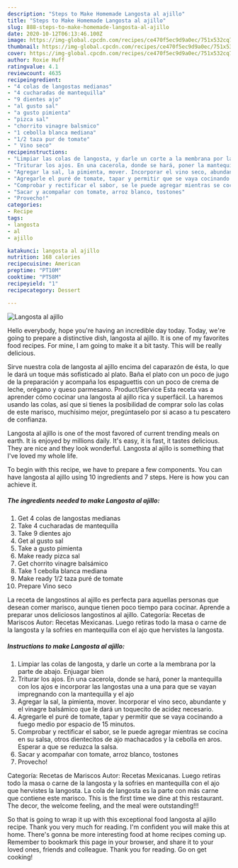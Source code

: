 ```yaml
---
description: "Steps to Make Homemade Langosta al ajillo"
title: "Steps to Make Homemade Langosta al ajillo"
slug: 888-steps-to-make-homemade-langosta-al-ajillo
date: 2020-10-12T06:13:46.100Z
image: https://img-global.cpcdn.com/recipes/ce470f5ec9d9a0ec/751x532cq70/langosta-al-ajillo-foto-principal.jpg
thumbnail: https://img-global.cpcdn.com/recipes/ce470f5ec9d9a0ec/751x532cq70/langosta-al-ajillo-foto-principal.jpg
cover: https://img-global.cpcdn.com/recipes/ce470f5ec9d9a0ec/751x532cq70/langosta-al-ajillo-foto-principal.jpg
author: Roxie Huff
ratingvalue: 4.1
reviewcount: 4635
recipeingredient:
- "4 colas de langostas medianas"
- "4 cucharadas de mantequilla"
- "9 dientes ajo"
- "al gusto sal"
- "a gusto pimienta"
- "pizca sal"
- "chorrito vinagre balsmico"
- "1 cebolla blanca mediana"
- "1/2 taza pur de tomate"
- " Vino seco"
recipeinstructions:
- "Limpiar las colas de langosta, y darle un corte a la membrana por la parte de abajo. Enjuagar bien"
- "Triturar los ajos. En una cacerola, donde se hará, poner la mantequilla con los ajos e incorporar las langostas una a una para que se vayan impregnando con la mantequilla y el ajo"
- "Agregar la sal, la pimienta, mover. Incorporar el vino seco, abundante y el vinagre balsámico que le dará un toquecito de acidez necesario."
- "Agregarle el puré de tomate, tapar y permitir que se vaya cocinando a fuego medio por espacio de 15 minutos."
- "Comprobar y rectificar el sabor, se le puede agregar mientras se cocina en su salsa, otros dientecitos de ajo machacados y la cebolla en aros. Esperar a que se reduzca la salsa."
- "Sacar y acompañar con tomate, arroz blanco, tostones"
- "Provecho!"
categories:
- Recipe
tags:
- langosta
- al
- ajillo

katakunci: langosta al ajillo 
nutrition: 168 calories
recipecuisine: American
preptime: "PT10M"
cooktime: "PT58M"
recipeyield: "1"
recipecategory: Dessert

---
```



![Langosta al ajillo](https://img-global.cpcdn.com/recipes/ce470f5ec9d9a0ec/751x532cq70/langosta-al-ajillo-foto-principal.jpg)

Hello everybody, hope you're having an incredible day today. Today, we're going to prepare a distinctive dish, langosta al ajillo. It is one of my favorites food recipes. For mine, I am going to make it a bit tasty. This will be really delicious.

Sirve nuestra cola de langosta al ajillo encima del caparazón de ésta, lo que le dará un toque más sofisticado al plato. Baña el plato con un poco de jugo de la preparación y acompaña los espaguettis con un poco de crema de leche, orégano y queso parmesano. Product/Service Esta receta vas a aprender cómo cocinar una langosta al ajillo rica y superfácil. La haremos usando las colas, así que si tienes la posibilidad de comprar solo las colas de este marisco, muchísimo mejor, pregúntaselo por si acaso a tu pescatero de confianza.

Langosta al ajillo is one of the most favored of current trending meals on earth. It is enjoyed by millions daily. It's easy, it is fast, it tastes delicious. They are nice and they look wonderful. Langosta al ajillo is something that I've loved my whole life.


To begin with this recipe, we have to prepare a few components. You can have langosta al ajillo using 10 ingredients and 7 steps. Here is how you can achieve it.

<!--inarticleads1-->

##### The ingredients needed to make Langosta al ajillo:

1. Get 4 colas de langostas medianas
1. Take 4 cucharadas de mantequilla
1. Take 9 dientes ajo
1. Get al gusto sal
1. Take a gusto pimienta
1. Make ready pizca sal
1. Get chorrito vinagre balsámico
1. Take 1 cebolla blanca mediana
1. Make ready 1/2 taza puré de tomate
1. Prepare  Vino seco


La receta de langostinos al ajillo es perfecta para aquellas personas que desean comer marisco, aunque tienen poco tiempo para cocinar. Aprende a preparar unos deliciosos langostinos al ajillo. Categoría: Recetas de Mariscos Autor: Recetas Mexicanas. Luego retiras todo la masa o carne de la langosta y la sofries en mantequilla con el ajo que hervistes la langosta. 

<!--inarticleads2-->

##### Instructions to make Langosta al ajillo:

1. Limpiar las colas de langosta, y darle un corte a la membrana por la parte de abajo. Enjuagar bien
1. Triturar los ajos. En una cacerola, donde se hará, poner la mantequilla con los ajos e incorporar las langostas una a una para que se vayan impregnando con la mantequilla y el ajo
1. Agregar la sal, la pimienta, mover. Incorporar el vino seco, abundante y el vinagre balsámico que le dará un toquecito de acidez necesario.
1. Agregarle el puré de tomate, tapar y permitir que se vaya cocinando a fuego medio por espacio de 15 minutos.
1. Comprobar y rectificar el sabor, se le puede agregar mientras se cocina en su salsa, otros dientecitos de ajo machacados y la cebolla en aros. Esperar a que se reduzca la salsa.
1. Sacar y acompañar con tomate, arroz blanco, tostones
1. Provecho!


Categoría: Recetas de Mariscos Autor: Recetas Mexicanas. Luego retiras todo la masa o carne de la langosta y la sofries en mantequilla con el ajo que hervistes la langosta. La cola de langosta es la parte con más carne que contiene este marisco. This is the first time we dine at this restaurant. The decor, the welcome feeling, and the meal were outstanding!!! 

So that is going to wrap it up with this exceptional food langosta al ajillo recipe. Thank you very much for reading. I'm confident you will make this at home. There's gonna be more interesting food at home recipes coming up. Remember to bookmark this page in your browser, and share it to your loved ones, friends and colleague. Thank you for reading. Go on get cooking!
